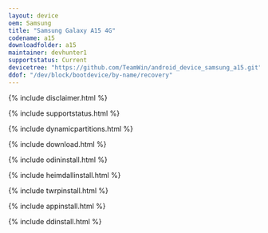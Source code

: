 ```yaml
---
layout: device
oem: Samsung
title: "Samsung Galaxy A15 4G"
codename: a15
downloadfolder: a15
maintainer: devhunter1
supportstatus: Current
devicetree: "https://github.com/TeamWin/android_device_samsung_a15.git"
ddof: "/dev/block/bootdevice/by-name/recovery"
---
```


{% include disclaimer.html %}

{% include supportstatus.html %}

{% include dynamicpartitions.html %}

{% include download.html %}

{% include odininstall.html %}

{% include heimdallinstall.html %}

{% include twrpinstall.html %}

{% include appinstall.html %}

{% include ddinstall.html %}

